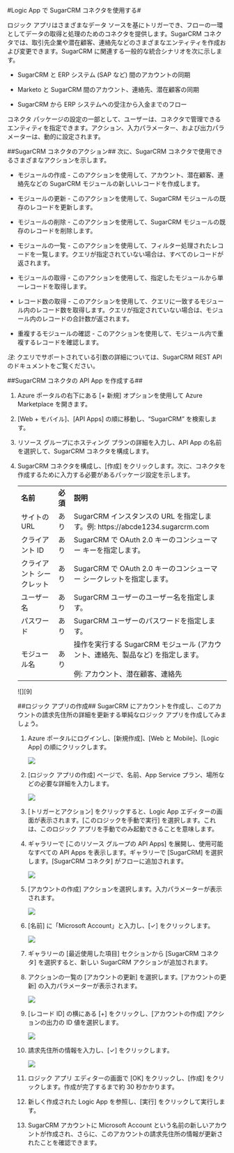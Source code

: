 <properties
   pageTitle="SugarCRM コネクタ"
   description="SugarCRM コネクタの使用方法"
   services="app-service\logic"
   documentationCenter=".net,nodejs,java"
   authors="anuragdalmia"
   manager="dwrede"
   editor=""/>

<tags
   ms.service="app-service-logic"
   ms.devlang="multiple"
   ms.topic="article"
   ms.tgt_pltfrm="na"
   ms.workload="integration"
   ms.date="07/02/2015"
   ms.author="sameerch"/>


#Logic App で SugarCRM コネクタを使用する#

ロジック アプリはさまざまなデータ ソースを基にトリガーでき、フローの一環としてデータの取得と処理のためのコネクタを提供します。SugarCRM コネクタでは、取引先企業や潜在顧客、連絡先などのさまざまなエンティティを作成および変更できます。SugarCRM に関連する一般的な統合シナリオを次に示します。

- SugarCRM と ERP システム (SAP など) 間のアカウントの同期

- Marketo と SugarCRM 間のアカウント、連絡先、潜在顧客の同期

- SugarCRM から ERP システムへの受注から入金までのフロー


コネクタ パッケージの設定の一部として、ユーザーは、コネクタで管理できるエンティティを指定できます。アクション、入力パラメーター、および出力パラメーターは、動的に設定されます。

##SugarCRM コネクタのアクション##
次に、SugarCRM コネクタで使用できるさまざまなアクションを示します。

- モジュールの作成 - このアクションを使用して、アカウント、潜在顧客、連絡先などの SugarCRM モジュールの新しいレコードを作成します。

- モジュールの更新 - このアクションを使用して、SugarCRM モジュールの既存のレコードを更新します。

- モジュールの削除 - このアクションを使用して、SugarCRM モジュールの既存のレコードを削除します。

- モジュールの一覧 - このアクションを使用して、フィルター処理されたレコードを一覧します。クエリが指定されていない場合は、すべてのレコードが返されます。

- モジュールの取得 - このアクションを使用して、指定したモジュールから単一レコードを取得します。

- レコード数の取得 - このアクションを使用して、クエリに一致するモジュール内のレコード数を取得します。クエリが指定されていない場合は、モジュール内のレコードの合計数が返されます。

- 重複するモジュールの確認 - このアクションを使用して、モジュール内で重複するレコードを確認します。

*注*: クエリでサポートされている引数の詳細については、SugarCRM REST API のドキュメントをご覧ください。

##SugarCRM コネクタの API App を作成する##
1.	Azure ポータルの右下にある [+ 新規] オプションを使用して Azure Marketplace を開きます。
2.	[Web + モバイル]、[API Apps] の順に移動し、“SugarCRM” を検索します。
3.	リソース グループにホスティング プランの詳細を入力し、API App の名前を選択して、SugarCRM コネクタを構成します。

4. SugarCRM コネクタを構成し、[作成] をクリックします。次に、コネクタを作成するために入力する必要があるパッケージ設定を示します。

	<table>
  <tr>
    <td><b>名前</b></td>
    <td><b>必須</b></td>
    <td><b>説明</b></td>
  </tr>
  <tr>
    <td>サイトの URL</td>
    <td>あり</td>
    <td>SugarCRM インスタンスの URL を指定します。例: https://abcde1234.sugarcrm.com</td>
  </tr>
  <tr>
    <td>クライアント ID</td>
    <td>あり</td>
    <td>SugarCRM で OAuth 2.0 キーのコンシューマー キーを指定します。 </td>
  </tr>
  <tr>
    <td>クライアント シークレット</td>
    <td>あり</td>
    <td>SugarCRM で OAuth 2.0 キーのコンシューマー シークレットを指定します。 </td>
  </tr>
<tr>
    <td>ユーザー名</td>
    <td>あり</td>
    <td>SugarCRM ユーザーのユーザー名を指定します。</td>
  </tr>
	<tr>
    <td>パスワード</td>
    <td>あり</td>
    <td>SugarCRM ユーザーのパスワードを指定します。</td>
  </tr>
  <tr>
    <td>モジュール名</td>
    <td>あり</td>
    <td>操作を実行する SugarCRM モジュール (アカウント、連絡先、製品など) を指定します。<br><br>例: アカウント、潜在顧客、連絡先</td>
  </tr>
</table>![][9]



##ロジック アプリの作成##
SugarCRM にアカウントを作成し、このアカウントの請求先住所の詳細を更新する単純なロジック アプリを作成してみましょう。

1.	Azure ポータルにログインし、[新規作成]、[Web と Mobile]、[Logic App] の順にクリックします。

	![][1]

2.	[ロジック アプリの作成] ページで、名前、App Service プラン、場所などの必要な詳細を入力します。

	![][2]

3.	[トリガーとアクション] をクリックすると、Logic App エディターの画面が表示されます。[このロジックを手動で実行] を選択します。これは、このロジック アプリを手動でのみ起動できることを意味します。


5.	ギャラリーで [このリソース グループの API Apps] を展開し、使用可能なすべての API Apps を表示します。ギャラリーで [SugarCRM] を選択します。[SugarCRM コネクタ] がフローに追加されます。


	![][3]

6.	[アカウントの作成] アクションを選択します。入力パラメーターが表示されます。

	![][4]

12.	[名前] に「Microsoft Account」と入力し、[✓] をクリックします。

	![][5]

13.	ギャラリーの [最近使用した項目] セクションから [SugarCRM コネクタ] を選択すると、新しい SugarCRM アクションが追加されます。

14.	アクションの一覧の [アカウントの更新] を選択します。[アカウントの更新] の入力パラメーターが表示されます。

	![][6]

15.	[レコード ID] の横にある [+] をクリックし、[アカウントの作成] アクションの出力の ID 値を選択します。

	![][7]

16.	請求先住所の情報を入力し、[✓] をクリックします。

	![][8]

17. ロジック アプリ エディターの画面で [OK] をクリックし、[作成] をクリックします。作成が完了するまで約 30 秒かかります。

18. 新しく作成された Logic App を参照し、[実行] をクリックして実行します。

19. SugarCRM アカウントに Microsoft Account という名前の新しいアカウントが作成され、さらに、このアカウントの請求先住所の情報が更新されたことを確認できます。

<!--Image references-->
[1]: ./media/app-service-logic-connector-sugarcrm/1_New_Logic_App.png
[2]: ./media/app-service-logic-connector-sugarcrm/2_Logic_App_Settings.png
[3]: ./media/app-service-logic-connector-sugarcrm/3_Select_SugarCRM_Gallery.png
[4]: ./media/app-service-logic-connector-sugarcrm/4_SugarCRM_Create_Account.png
[5]: ./media/app-service-logic-connector-sugarcrm/5_Create_Account_OK.png
[6]: ./media/app-service-logic-connector-sugarcrm/6_SugarCRM_Update_Account.png
[7]: ./media/app-service-logic-connector-sugarcrm/7_Record_ID_from_Create.png
[8]: ./media/app-service-logic-connector-sugarcrm/8_Update_Account_Address.png
[9]: ./media/app-service-logic-connector-sugarcrm/9_Create_new_SugarCRM_connector.png

<!---HONumber=July15_HO3-->